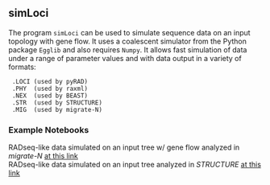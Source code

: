 ## simLoci
The program `simLoci` can be used to simulate sequence data on an input topology with gene flow. It uses a coalescent simulator from the Python package `Egglib` and also requires `Numpy`. It allows fast simulation of data under a range of parameter values and with data output in a variety of formats:  

     .LOCI (used by pyRAD)  
     .PHY  (used by raxml)  
     .NEX  (used by BEAST)  
     .STR  (used by STRUCTURE)  
     .MIG  (used by migrate-N)    

### Example Notebooks
RADseq-like data simulated on an input tree w/ gene flow analyzed in _migrate-N_ [at this link](...)  
RADseq-like data simulated on an input tree analyzed in _STRUCTURE_ [at this link](...)  

